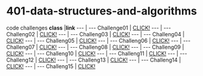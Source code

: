 # 401-data-structures-and-algorithms
code challenges
**class** |**link**
--- | --- 
Challenge01 | [CLICK!](https://alaaalmasri12.github.io/reading-notes-301/class-01)
--- | ---
Challeng02 | [CLICK!](https://alaaalmasri12.github.io/reading-notes-301/class-02)
--- | --- 
Challeng03 | [CLICK!](https://alaaalmasri12.github.io/reading-notes-301/class-03)
--- | --- 
Challeng04 | [CLICK!](https://alaaalmasri12.github.io/reading-notes-301/class-04)
--- | --- 
Challeng05 | [CLICK!](https://alaaalmasri12.github.io/reading-notes-301/class-05)
--- | --- 
Challeng06 | [CLICK!](https://alaaalmasri12.github.io/reading-notes-301/class-06)
--- | --- 
Challeng07 | [CLICK!](https://alaaalmasri12.github.io/reading-notes-301/class-07)
--- | --- 
Challeng08 | [CLICK!](https://alaaalmasri12.github.io/reading-notes-301/class-08)
--- | --- 
Challeng09 | [CLICK!](https://alaaalmasri12.github.io/reading-notes-301/class-09)
--- | --- 
Challeng10 | [CLICK!](https://alaaalmasri12.github.io/reading-notes-301/class-10)
--- | --- 
Challeng11 | [CLICK!](https://alaaalmasri12.github.io/reading-notes-301/class-11)
--- | --- 
Challeng12 | [CLICK!](https://alaaalmasri12.github.io/reading-notes-301/class-12)
--- | --- 
Challeng13 | [CLICK!](https://alaaalmasri12.github.io/reading-notes-301/class-13)
--- | --- 
Challeng14 | [CLICK!](https://alaaalmasri12.github.io/reading-notes-301/class-14)
--- | --- 
Challeng15 | [CLICK!](https://alaaalmasri12.github.io/reading-notes-301/class-15)





